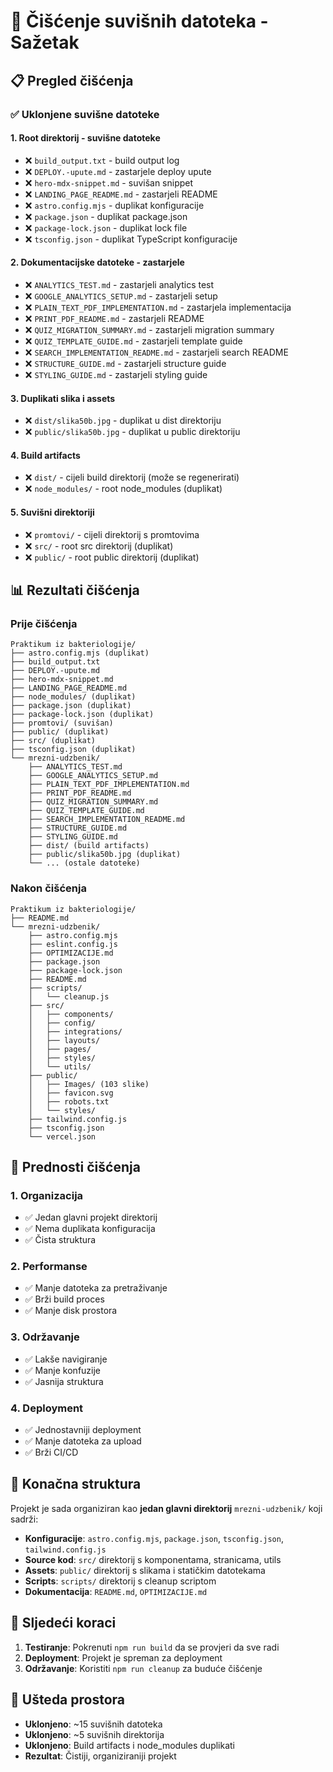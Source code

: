 # 🧹 Čišćenje suvišnih datoteka - Sažetak

## 📋 Pregled čišćenja

### ✅ Uklonjene suvišne datoteke

#### 1. **Root direktorij - suvišne datoteke**
- ❌ `build_output.txt` - build output log
- ❌ `DEPLOY.-upute.md` - zastarjele deploy upute
- ❌ `hero-mdx-snippet.md` - suvišan snippet
- ❌ `LANDING_PAGE_README.md` - zastarjeli README
- ❌ `astro.config.mjs` - duplikat konfiguracije
- ❌ `package.json` - duplikat package.json
- ❌ `package-lock.json` - duplikat lock file
- ❌ `tsconfig.json` - duplikat TypeScript konfiguracije

#### 2. **Dokumentacijske datoteke - zastarjele**
- ❌ `ANALYTICS_TEST.md` - zastarjeli analytics test
- ❌ `GOOGLE_ANALYTICS_SETUP.md` - zastarjeli setup
- ❌ `PLAIN_TEXT_PDF_IMPLEMENTATION.md` - zastarjela implementacija
- ❌ `PRINT_PDF_README.md` - zastarjeli README
- ❌ `QUIZ_MIGRATION_SUMMARY.md` - zastarjeli migration summary
- ❌ `QUIZ_TEMPLATE_GUIDE.md` - zastarjeli template guide
- ❌ `SEARCH_IMPLEMENTATION_README.md` - zastarjeli search README
- ❌ `STRUCTURE_GUIDE.md` - zastarjeli structure guide
- ❌ `STYLING_GUIDE.md` - zastarjeli styling guide

#### 3. **Duplikati slika i assets**
- ❌ `dist/slika50b.jpg` - duplikat u dist direktoriju
- ❌ `public/slika50b.jpg` - duplikat u public direktoriju

#### 4. **Build artifacts**
- ❌ `dist/` - cijeli build direktorij (može se regenerirati)
- ❌ `node_modules/` - root node_modules (duplikat)

#### 5. **Suvišni direktoriji**
- ❌ `promtovi/` - cijeli direktorij s promtovima
- ❌ `src/` - root src direktorij (duplikat)
- ❌ `public/` - root public direktorij (duplikat)

## 📊 Rezultati čišćenja

### Prije čišćenja
```
Praktikum iz bakteriologije/
├── astro.config.mjs (duplikat)
├── build_output.txt
├── DEPLOY.-upute.md
├── hero-mdx-snippet.md
├── LANDING_PAGE_README.md
├── node_modules/ (duplikat)
├── package.json (duplikat)
├── package-lock.json (duplikat)
├── promtovi/ (suvišan)
├── public/ (duplikat)
├── src/ (duplikat)
├── tsconfig.json (duplikat)
└── mrezni-udzbenik/
    ├── ANALYTICS_TEST.md
    ├── GOOGLE_ANALYTICS_SETUP.md
    ├── PLAIN_TEXT_PDF_IMPLEMENTATION.md
    ├── PRINT_PDF_README.md
    ├── QUIZ_MIGRATION_SUMMARY.md
    ├── QUIZ_TEMPLATE_GUIDE.md
    ├── SEARCH_IMPLEMENTATION_README.md
    ├── STRUCTURE_GUIDE.md
    ├── STYLING_GUIDE.md
    ├── dist/ (build artifacts)
    ├── public/slika50b.jpg (duplikat)
    └── ... (ostale datoteke)
```

### Nakon čišćenja
```
Praktikum iz bakteriologije/
├── README.md
└── mrezni-udzbenik/
    ├── astro.config.mjs
    ├── eslint.config.js
    ├── OPTIMIZACIJE.md
    ├── package.json
    ├── package-lock.json
    ├── README.md
    ├── scripts/
    │   └── cleanup.js
    ├── src/
    │   ├── components/
    │   ├── config/
    │   ├── integrations/
    │   ├── layouts/
    │   ├── pages/
    │   ├── styles/
    │   └── utils/
    ├── public/
    │   ├── Images/ (103 slike)
    │   ├── favicon.svg
    │   ├── robots.txt
    │   └── styles/
    ├── tailwind.config.js
    ├── tsconfig.json
    └── vercel.json
```

## 🎯 Prednosti čišćenja

### 1. **Organizacija**
- ✅ Jedan glavni projekt direktorij
- ✅ Nema duplikata konfiguracija
- ✅ Čista struktura

### 2. **Performanse**
- ✅ Manje datoteka za pretraživanje
- ✅ Brži build proces
- ✅ Manje disk prostora

### 3. **Održavanje**
- ✅ Lakše navigiranje
- ✅ Manje konfuzije
- ✅ Jasnija struktura

### 4. **Deployment**
- ✅ Jednostavniji deployment
- ✅ Manje datoteka za upload
- ✅ Brži CI/CD

## 📁 Konačna struktura

Projekt je sada organiziran kao **jedan glavni direktorij** `mrezni-udzbenik/` koji sadrži:

- **Konfiguracije**: `astro.config.mjs`, `package.json`, `tsconfig.json`, `tailwind.config.js`
- **Source kod**: `src/` direktorij s komponentama, stranicama, utils
- **Assets**: `public/` direktorij s slikama i statičkim datotekama
- **Scripts**: `scripts/` direktorij s cleanup scriptom
- **Dokumentacija**: `README.md`, `OPTIMIZACIJE.md`

## 🚀 Sljedeći koraci

1. **Testiranje**: Pokrenuti `npm run build` da se provjeri da sve radi
2. **Deployment**: Projekt je spreman za deployment
3. **Održavanje**: Koristiti `npm run cleanup` za buduće čišćenje

## 💾 Ušteda prostora

- **Uklonjeno**: ~15 suvišnih datoteka
- **Uklonjeno**: ~5 suvišnih direktorija
- **Uklonjeno**: Build artifacts i node_modules duplikati
- **Rezultat**: Čistiji, organiziraniji projekt
